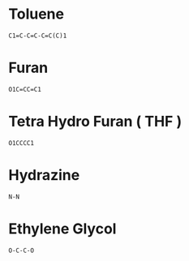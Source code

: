 # Toluene
```smiles
C1=C-C=C-C=C(C)1
```

# Furan
```smiles
O1C=CC=C1 
```

# Tetra Hydro Furan ( THF )
```smiles
O1CCCC1
```
# Hydrazine
```smiles
N-N
```
# Ethylene Glycol
```smiles
O-C-C-O
```